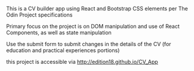 This is a CV builder app using React and Bootstrap CSS elements per The Odin Project specifications

Primary focus on the project is on DOM manipulation and use of React Components, as well as state manipulation

Use the submit form to submit changes in the details of the CV (for education and practical experiences portions)

this project is accessible via http://edition18.github.io/CV_App
